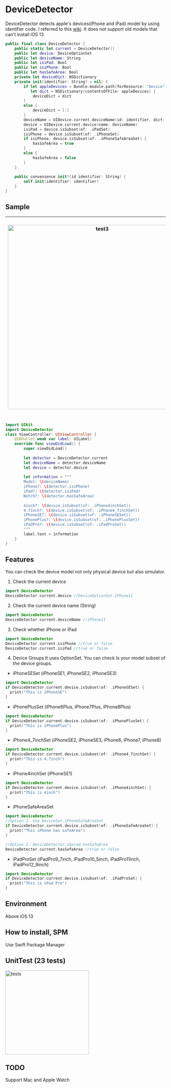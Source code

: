 # DeviceDetector

DeviceDetector detects apple's devices(iPhone and iPad) model by using identifier code. I referred to this [wiki](https://www.theiphonewiki.com/wiki/Models). It does not support old models that can't install iOS 13

```swift
public final class DeviceDetector {
    public static let current = DeviceDetector()
    public let device: DeviceOptionSet
    public let deviceName: String
    public let isiPad: Bool
    public let isiPhone: Bool
    public let hasSafeArea: Bool
    private let deviceDict: NSDictionary
    private init(identifier: String? = nil) {
        if let appleDevices = Bundle.module.path(forResource: "Device", ofType: "plist"),
           let dict = NSDictionary(contentsOfFile: appleDevices) {
            deviceDict = dict
        }
        else {
            deviceDict = [:]
        }
        deviceName = UIDevice.current.deviceName(id: identifier, dict: deviceDict) ?? ""
        device = UIDevice.current.device(name: deviceName)
        isiPad = device.isSubset(of: .iPadSet)
        isiPhone = device.isSubset(of: .iPhoneSet)
        if isiPhone, device.isSubset(of: .iPhoneSafeAreaSet) {
            hasSafeArea = true
        }
        else {
            hasSafeArea = false
        }
    }
    
    public convenience init?(id identifier: String) {
        self.init(identifier: identifier)
    }
}
```

## Sample

|<img width="577" alt="test3" src="https://user-images.githubusercontent.com/12643700/168486396-d028e8f3-1698-4c54-9dc8-fbbd93a15af3.png">|<img width="620" alt="test4" src="https://user-images.githubusercontent.com/12643700/168486399-5b476abb-41b0-49fb-9b67-2d7bfc7b8405.png">|<img width="359" alt="test1" src="https://user-images.githubusercontent.com/12643700/168486335-7c5aa1b1-f74d-4905-8a41-0cb8cd84ce8b.png">|<img width="375" alt="test2" src="https://user-images.githubusercontent.com/12643700/168486341-21b1214c-63bb-4749-bcf4-c81108c3b3fa.png">|
|---|---|---|---|


```swift
import UIKit
import DeviceDetector
class ViewController: UIViewController {
    @IBOutlet weak var label: UILabel!
    override func viewDidLoad() {
        super.viewDidLoad()
        
        let detector = DeviceDetector.current
        let deviceName = detector.deviceName
        let device = detector.device
        
        let information = """
        Model: \(deviceName)
        iPhone?: \(detector.isiPhone)
        iPad?: \(detector.isiPad)
        Notch?: \(detector.hasSafeArea)
        
        4inch?: \(device.isSubset(of: .iPhone4inchSet))
        4.7inch?: \(device.isSubset(of: .iPhone4_7inchSet))
        iPhoneSE?: \(device.isSubset(of: .iPhoneSESet))
        iPhonePlus?: \(device.isSubset(of: .iPhonePlusSet))
        iPadPro?: \(device.isSubset(of: .iPadProSet))
        """
        label.text = information
    }
}
```

## Features
You can check the device model not only physical device but also simulator.

1. Check the current device
```swift
import DeviceDetector
DeviceDetector.current.device //DeviceOptionSet.iPhone11
```

2. Check the current device name (String)
```swift
import DeviceDetector
DeviceDetector.current.deviceName //iPhone11
```

3. Check whether iPhone or iPad
```swift
import DeviceDetector
DeviceDetector.current.isiPhone //true or false
DeviceDetector.current.isiPad //true or false
```

4. Device Groups
It uses OptionSet. You can check Is your model subset of the device groups.

- iPhoneSESet (iPhoneSE1, iPhoneSE2, iPhoneSE3)
```swift
import DeviceDetector
if DeviceDetector.current.device.isSubset(of: .iPhoneSESet) {
  print("This is iPhoneSE")
}
```

- iPhonePlusSet (iPhone6Plus, iPhone7Plus, iPhone8Plus)
```swift
import DeviceDetector
if DeviceDetector.current.device.isSubset(of: .iPhonePlusSet) {
  print("This is iPhonePlus")
}
```

- iPhone4_7inchSet (iPhoneSE2, iPhoneSE3, iPhone6, iPhone7, iPhone8)
```swift
import DeviceDetector
if DeviceDetector.current.device.isSubset(of: .iPhone4_7inchSet) {
  print("This is 4.7inch")
}
```

- iPhone4inchSet (iPhoneSE1)
```swift
import DeviceDetector
if DeviceDetector.current.device.isSubset(of: .iPhone4inchSet) {
  print("This is 4inch")
}
```

- iPhoneSafeAreaSet
```swift
import DeviceDetector
//Option 1. Use DeviceSet.iPhoneSafeAreaSet
if DeviceDetector.current.device.isSubset(of: .iPhoneSafeAreaSet) {
  print("This iPhone has safeArea")
}

//Option 2. DeviceDetector.shared.hasSafeArea
DeviceDetector.current.hasSafeArea //true or false
```
- iPadProSet (iPadPro9_7inch, iPadPro10_5inch, iPadPro11inch, iPadPro12_9inch)
```swift
import DeviceDetector
if DeviceDetector.current.device.isSubset(of: .iPadProSet) {
  print("This is iPad Pro")
}
```

## Environment
Above iOS 13

## How to install, SPM
Use Swift Package Manager

## UnitTest (23 tests)
<img width="263" alt="tests" src="https://user-images.githubusercontent.com/12643700/168467179-b70c0117-4bc1-476b-8b99-dfaa8df051fe.png">


## TODO
Support Mac and Apple Watch
